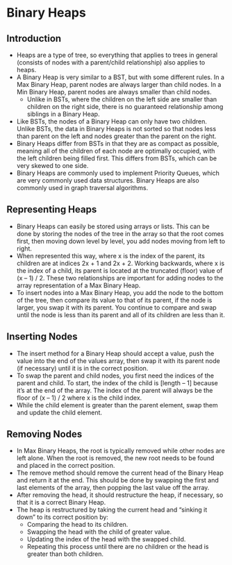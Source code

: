# Binary Heaps

## Introduction
- Heaps are a type of tree, so everything that applies to trees in general (consists of nodes with a parent/child relationship) also applies to heaps.
- A Binary Heap is very similar to a BST, but with some different rules. In a Max Binary Heap, parent nodes are always larger than child nodes. In a Min Binary Heap, parent nodes are always smaller than child nodes.
    - Unlike in BSTs, where the children on the left side are smaller than children on the right side, there is no guaranteed relationship among siblings in a Binary Heap.
- Like BSTs, the nodes of a Binary Heap can only have two children. Unlike BSTs, the data in Binary Heaps is not sorted so that nodes less than parent on the left and nodes greater than the parent on the right.
- Binary Heaps differ from BSTs in that they are as compact as possible, meaning all of the children of each node are optimally occupied, with the left children being filled first. This differs from BSTs, which can be very skewed to one side.
- Binary Heaps are commonly used to implement Priority Queues, which are very commonly used data structures. Binary Heaps are also commonly used in graph traversal algorithms.
## Representing Heaps
- Binary Heaps can easily be stored using arrays or lists. This can be done by storing the nodes of the tree in the array so that the root comes first, then moving down level by level, you add nodes moving from left to right.
- When represented this way, where x is the index of the parent, its children are at indices 2x + 1 and 2x + 2. Working backwards, where x is the index of a child, its parent is located at the truncated (floor) value of (x – 1) / 2. These two relationships are important for adding nodes to the array representation of a Max Binary Heap.
- To insert nodes into a Max Binary Heap, you add the node to the bottom of the tree, then compare its value to that of its parent, if the node is larger, you swap it with its parent. You continue to compare and swap until the node is less than its parent and all of its children are less than it.
## Inserting Nodes
- The insert method for a Binary Heap should accept a value, push the value into the end of the values array, then swap it with its parent node (if necessary) until it is in the correct position.
- To swap the parent and child nodes, you first need the indices of the parent and child. To start, the index of the child is [length – 1] because it’s at the end of the array. The index of the parent will always be the floor of (x – 1) / 2 where x is the child index.
- While the child element is greater than the parent element, swap them and update the child element.
## Removing Nodes
- In Max Binary Heaps, the root is typically removed while other nodes are left alone. When the root is removed, the new root needs to be found and placed in the correct position.
- The remove method should remove the current head of the Binary Heap and return it at the end. This should be done by swapping the first and last elements of the array, then popping the last value off the array.
- After removing the head, it should restructure the heap, if necessary, so that it is a correct Binary Heap.
- The heap is restructured by taking the current head and “sinking it down” to its correct position by:
    - Comparing the head to its children.
    - Swapping the head with the child of greater value.
    - Updating the index of the head with the swapped child.
    - Repeating this process until there are no children or the head is greater than both children.